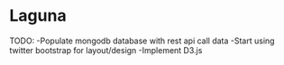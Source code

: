 Laguna
======

TODO:
-Populate mongodb database with rest api call data
-Start using twitter bootstrap for layout/design
-Implement D3.js
